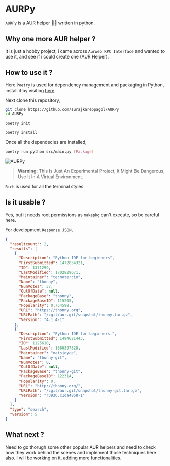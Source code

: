 # AURPy

`AURPy` is a AUR helper 👨‍🔧 written in python.

## Why one more AUR helper ?

It is just a hobby project, i came across `Aurweb RPC Interface` and wanted to use it, and see if i could create one (AUR Helper).

## How to use it ?

Here `Poetry` is used for dependency management and packaging in Python, install it by visiting  [here](https://python-poetry.org/docs/#:~:text=Poetry%20is%20a%20tool%20for,build%20your%20project%20for%20distribution.).

Next clone this repository,

```bash
git clone https://github.com/surajkareppagol/AURPy
cd AURPy
```

```bash
poetry init
```

```bash
poetry install
```

Once all the dependecies are installed,

```bash
poetry run python src/main.py [Package]
```

![AURPy](https://raw.githubusercontent.com/surajkareppagol/assets-for-projects/main/AURPy/AURPy%20A.png)

> **Warning**: This Is Just An Experimental Project, It Might Be Dangerous, Use It In A Virtual Environment.

`Rich` is used for all the terminal styles.

## Is it usable ?

Yes, but it needs root permissions as `makepkg` can't execute, so be careful here.

For development `Response JSON`,

```json
{
  "resultcount": 2,
  "results": [
    {
      "Description": "Python IDE for beginners",
      "FirstSubmitted": 1472854321,
      "ID": 1371299,
      "LastModified": 1702829671,
      "Maintainer": "tecnotercio",
      "Name": "thonny",
      "NumVotes": 37,
      "OutOfDate": null,
      "PackageBase": "thonny",
      "PackageBaseID": 115205,
      "Popularity": 0.754598,
      "URL": "https://thonny.org",
      "URLPath": "/cgit/aur.git/snapshot/thonny.tar.gz",
      "Version": "4.1.4-1"
    },
    {
      "Description": "Python IDE for beginners.",
      "FirstSubmitted": 1494621443,
      "ID": 1125610,
      "LastModified": 1660397328,
      "Maintainer": "matsjoyce",
      "Name": "thonny-git",
      "NumVotes": 0,
      "OutOfDate": null,
      "PackageBase": "thonny-git",
      "PackageBaseID": 122314,
      "Popularity": 0,
      "URL": "http://thonny.org/",
      "URLPath": "/cgit/aur.git/snapshot/thonny-git.tar.gz",
      "Version": "r3936.c1da4858-1"
    }
  ],
  "type": "search",
  "version": 5
}
```

## What next ?

Need to go thorugh some other popular AUR helpers and need to check how they work behind the scenes and implement those techniques here also. I will be working on it, adding more functionalities.
